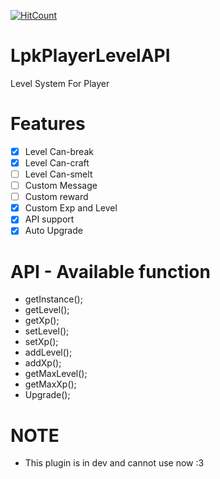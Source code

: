 [![HitCount](http://hits.dwyl.io/LamPocketVN/LpkPlayerLevelAPI.svg)](http://hits.dwyl.io/LamPocketVN/LpkPlayerLevelAPI)
# LpkPlayerLevelAPI
Level System For Player
# Features
- [X] Level Can-break
- [X] Level Can-craft
- [ ] Level Can-smelt
- [ ] Custom Message
- [ ] Custom reward
- [X] Custom Exp and Level
- [X] API support
- [X] Auto Upgrade
# API - Available function
* getInstance();
* getLevel();
* getXp();
* setLevel();
* setXp();
* addLevel();
* addXp();
* getMaxLevel();
* getMaxXp();
* Upgrade();
# NOTE
* This plugin is in dev and cannot use now :3
